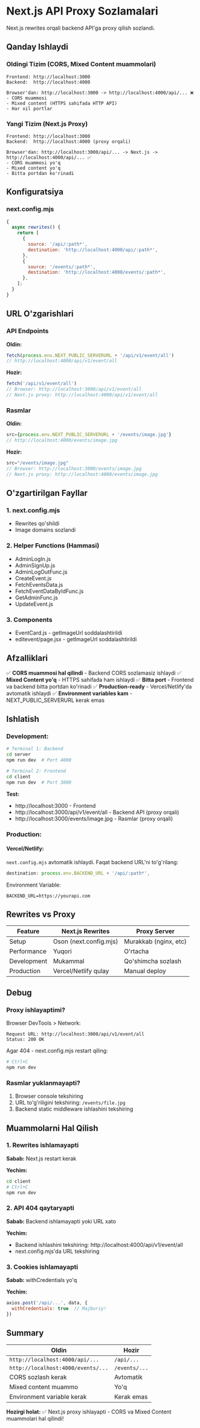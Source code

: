# Next.js API Proxy Sozlamalari

Next.js rewrites orqali backend API'ga proxy qilish sozlandi.

## Qanday Ishlaydi

### Oldingi Tizim (CORS, Mixed Content muammolari)

```
Frontend: http://localhost:3000
Backend:  http://localhost:4000

Browser'dan: http://localhost:3000 -> http://localhost:4000/api/... ❌
- CORS muammosi
- Mixed content (HTTPS sahifada HTTP API)
- Har xil portlar
```

### Yangi Tizim (Next.js Proxy)

```
Frontend: http://localhost:3000
Backend:  http://localhost:4000 (proxy orqali)

Browser'dan: http://localhost:3000/api/... -> Next.js -> http://localhost:4000/api/... ✅
- CORS muammosi yo'q
- Mixed content yo'q
- Bitta portdan ko'rinadi
```

## Konfiguratsiya

### next.config.mjs

```javascript
{
  async rewrites() {
    return [
      {
        source: '/api/:path*',
        destination: 'http://localhost:4000/api/:path*',
      },
      {
        source: '/events/:path*',
        destination: 'http://localhost:4000/events/:path*',
      },
    ];
  }
}
```

## URL O'zgarishlari

### API Endpoints

**Oldin:**
```javascript
fetch(process.env.NEXT_PUBLIC_SERVERURL + '/api/v1/event/all')
// http://localhost:4000/api/v1/event/all
```

**Hozir:**
```javascript
fetch('/api/v1/event/all')
// Browser: http://localhost:3000/api/v1/event/all
// Next.js proxy: http://localhost:4000/api/v1/event/all
```

### Rasmlar

**Oldin:**
```javascript
src={process.env.NEXT_PUBLIC_SERVERURL + '/events/image.jpg'}
// http://localhost:4000/events/image.jpg
```

**Hozir:**
```javascript
src="/events/image.jpg"
// Browser: http://localhost:3000/events/image.jpg
// Next.js proxy: http://localhost:4000/events/image.jpg
```

## O'zgartirilgan Fayllar

### 1. next.config.mjs
- Rewrites qo'shildi
- Image domains sozlandi

### 2. Helper Functions (Hammasi)
- AdminLogIn.js
- AdminSignUp.js
- AdminLogOutFunc.js
- CreateEvent.js
- FetchEventsData.js
- FetchEventDataByIdFunc.js
- GetAdminFunc.js
- UpdateEvent.js

### 3. Components
- EventCard.js - getImageUrl soddalashtirildi
- editevent/page.jsx - getImageUrl soddalashtirildi

## Afzalliklari

✅ **CORS muammosi hal qilindi** - Backend CORS sozlamasiz ishlaydi
✅ **Mixed Content yo'q** - HTTPS sahifada ham ishlaydi
✅ **Bitta port** - Frontend va backend bitta portdan ko'rinadi
✅ **Production-ready** - Vercel/Netlify'da avtomatik ishlaydi
✅ **Environment variables kam** - NEXT_PUBLIC_SERVERURL kerak emas

## Ishlatish

### Development:

```bash
# Terminal 1: Backend
cd server
npm run dev  # Port 4000

# Terminal 2: Frontend
cd client
npm run dev  # Port 3000
```

**Test:**
- http://localhost:3000 - Frontend
- http://localhost:3000/api/v1/event/all - Backend API (proxy orqali)
- http://localhost:3000/events/image.jpg - Rasmlar (proxy orqali)

### Production:

#### Vercel/Netlify:

`next.config.mjs` avtomatik ishlaydi. Faqat backend URL'ni to'g'rilang:

```javascript
destination: process.env.BACKEND_URL + '/api/:path*',
```

Environment Variable:
```
BACKEND_URL=https://yourapi.com
```

## Rewrites vs Proxy

| Feature | Next.js Rewrites | Proxy Server |
|---------|------------------|--------------|
| Setup | Oson (next.config.mjs) | Murakkab (nginx, etc) |
| Performance | Yuqori | O'rtacha |
| Development | Mukammal | Qo'shimcha sozlash |
| Production | Vercel/Netlify qulay | Manual deploy |

## Debug

### Proxy ishlayaptimi?

Browser DevTools > Network:
```
Request URL: http://localhost:3000/api/v1/event/all
Status: 200 OK
```

Agar 404 - next.config.mjs restart qiling:
```bash
# Ctrl+C
npm run dev
```

### Rasmlar yuklanmayapti?

1. Browser console tekshiring
2. URL to'g'riligini tekshiring: `/events/file.jpg`
3. Backend static middleware ishlashini tekshiring

## Muammolarni Hal Qilish

### 1. Rewrites ishlamayapti

**Sabab:** Next.js restart kerak

**Yechim:**
```bash
cd client
# Ctrl+C
npm run dev
```

### 2. API 404 qaytaryapti

**Sabab:** Backend ishlamayapti yoki URL xato

**Yechim:**
- Backend ishlashini tekshiring: http://localhost:4000/api/v1/event/all
- next.config.mjs'da URL tekshiring

### 3. Cookies ishlamayapti

**Sabab:** withCredentials yo'q

**Yechim:**
```javascript
axios.post('/api/...', data, {
  withCredentials: true  // Majburiy!
})
```

## Summary

| Oldin | Hozir |
|-------|-------|
| `http://localhost:4000/api/...` | `/api/...` |
| `http://localhost:4000/events/...` | `/events/...` |
| CORS sozlash kerak | Avtomatik |
| Mixed content muammo | Yo'q |
| Environment variable kerak | Kerak emas |

**Hozirgi holat:** ✅ Next.js proxy ishlayapti - CORS va Mixed Content muammolari hal qilindi!
